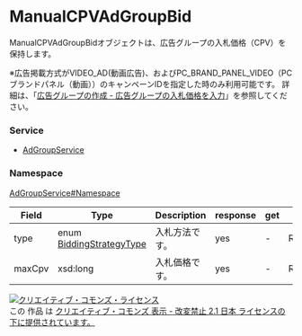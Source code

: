 

# ManualCPVAdGroupBid

ManualCPVAdGroupBidオブジェクトは、広告グループの入札価格（CPV）を保持します。

※広告掲載方式がVIDEO_AD(動画広告)、およびPC_BRAND_PANEL_VIDEO（PCブランドパネル（動画））のキャンペーンIDを指定した時のみ利用可能です。
詳細は、「[広告グループの作成 - 広告グループの入札価格を入力](https://ads-help.yahoo.co.jp/yahooads/ydn/articledetail?lan=ja&aid=1281)」を参照してください。

### Service

+ [AdGroupService](../../services/AdGroupService.md)

### Namespace

[AdGroupService#Namespace](../../services/AdGroupService.md#namespace)

| Field | Type | Description | response | get | add | set | remove |
| ----- | ---- | ----------- | -------- | --------- | --------- | --------- | --------- |
| type | enum <a href="./BiddingStrategyType.md">BiddingStrategyType</a> | 入札方法です。 | yes | - | Requirement | Requirement<br/>NotUpdatable | Ignore<br/>NotUpdatable | |
| maxCpv | xsd:long | 入札価格です。 | yes | - | Requirement | Requirement<br/>Updatable | Ignore<br/>NotUpdatable | |

<a rel="license" href="http://creativecommons.org/licenses/by-nd/2.1/jp/"><img alt="クリエイティブ・コモンズ・ライセンス" style="border-width:0" src="https://i.creativecommons.org/l/by-nd/2.1/jp/88x31.png" /></a><br />この 作品 は <a rel="license" href="http://creativecommons.org/licenses/by-nd/2.1/jp/">クリエイティブ・コモンズ 表示 - 改変禁止 2.1 日本 ライセンスの下に提供されています。</a>
